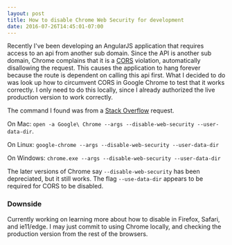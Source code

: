 ```yaml
---
layout: post
title: How to disable Chrome Web Security for development
date: 2016-07-26T14:45:01-07:00
---
```


Recently I've been developing an AngularJS application that requires access to an api from another sub domain. Since the API is another sub domain, Chrome complains that it is a [CORS](https://developer.mozilla.org/en-US/docs/Web/HTTP/Access_control_CORS) violation, automatically disallowing the request. This causes the application to hang forever because the route is dependent on calling this api first. What I decided to do was look up how to circumvent CORS in Google Chrome to test that it works correctly. I only need to do this locally, since I already authorized the live production version to work correctly.

The command I found was from a [Stack Overflow](http://stackoverflow.com/q/3102819/1612852) request.

On Mac: `open -a Google\ Chrome --args --disable-web-security --user-data-dir`.

On Linux: `google-chrome --args --disable-web-security --user-data-dir`

On Windows: `chrome.exe --args --disable-web-security --user-data-dir`

The later versions of Chrome say `--disable-web-security` has been depreciated, but it still works. The flag `--use-data-dir` appears to be required for CORS to be disabled.


### Downside
Currently working on learning more about how to disable in Firefox, Safari, and ie11/edge. I may just commit to using Chrome locally, and checking the production version from the rest of the browsers.
